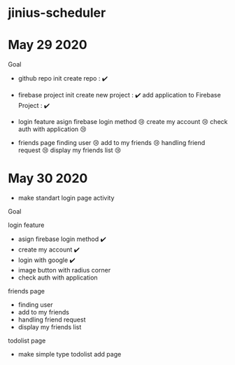 # jinius-scheduler

# May 29 2020

Goal

- github repo init
  create repo : ✔️

- firebase project init
  create new project : ✔️
  add application to Firebase Project : ✔️

- login feature
  asign firebase login method 😢
  create my account 😢
  check auth with application 😢

- friends page
  finding user 😢
  add to my friends 😢
  handling friend request 😢
  display my friends list 😢

# May 30 2020

- make standart login page activity

Goal

login feature

- asign firebase login method ✔️
- create my account ✔️
- login with google ✔️
- image button with radius corner
- check auth with application

friends page

- finding user
- add to my friends
- handling friend request
- display my friends list

todolist page

- make simple type todolist add page
